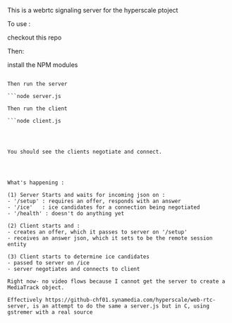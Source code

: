 This is a webrtc signaling server for the hyperscale ptoject

To use :

checkout this repo

Then:

install the NPM modules

```npm install

Then run the server

```node server.js

Then run the client

```node client.js




You should see the clients negotiate and connect.




What's happening :

(1) Server Starts and waits for incoming json on :
- '/setup' : requires an offer, responds with an answer
- '/ice'   : ice candidates for a connection being negotiated
- '/health' : doesn't do anything yet

(2) Client starts and :
- creates an offer, which it passes to server on '/setup'
- receives an answer json, which it sets to be the remote session entity

(3) Client starts to determine ice candidates
- passed to server on /ice
- server negotiates and connects to client

Right now- no video flows because I cannot get the server to create a MediaTrack object.

Effectively https://github-chf01.synamedia.com/hyperscale/web-rtc-server, is an attempt to do the same a server.js but in C, using gstremer with a real source
